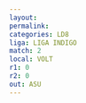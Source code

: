 ```yaml
---
layout: 
permalink: 
categories: LD8
liga: LIGA INDIGO
match: 2
local: VOLT
r1: 0
r2: 0
out: ASU
---
```

